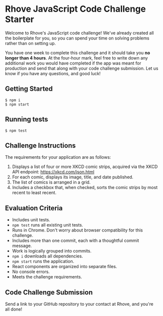 # Rhove JavaScript Code Challenge Starter

Welcome to Rhove's JavaScript code challenge! We've already created all the boilerplate for you, so you can spend your time on solving problems rather than on setting up.

You have one week to complete this challenge and it should take you **no longer than 4 hours**. At the four-hour mark, feel free to write down any additional work you would have completed if the app was meant for production and send that along with your code challenge submission. Let us know if you have any questions, and good luck!

## Getting Started

    $ npm i
    $ npm start

## Running tests

    $ npm test

## Challenge Instructions

The requirements for your application are as follows:

1) Displays a list of four or more XKCD comic strips, acquired via the XKCD API endpoint: https://xkcd.com/json.html
2) For each comic, displays its image, title, and date published.
3) The list of comics is arranged in a grid.
4) Includes a checkbox that, when checked, sorts the comic strips by most recent to least recent.

## Evaluation Criteria

* Includes unit tests.
* `npm test` runs all existing unit tests.
* Runs in Chrome. Don't worry about browser compatibility for this challenge.
* Includes more than one commit, each with a thoughtful commit message.
* Work is logically grouped into commits.
* `npm i` downloads all dependencies.
* `npm start` runs the application.
* React components are organized into separate files.
* No console errors.
* Meets the challenge requirements.

## Code Challenge Submission

Send a link to your GitHub repository to your contact at Rhove, and you're all done!